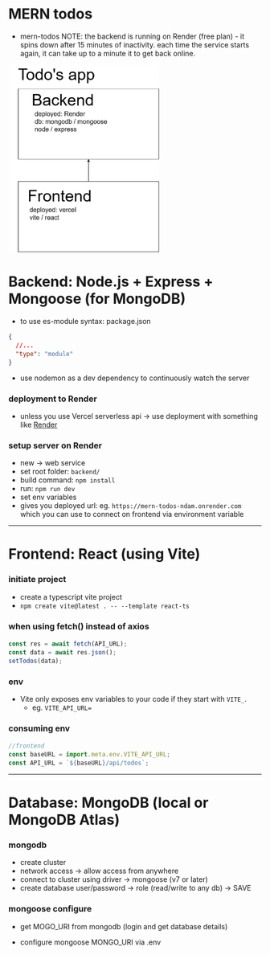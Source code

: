 # MERN todos

- mern-todos NOTE: the backend is running on Render (free plan) - it spins down after 15 minutes of inactivity. each time the service starts again, it can take up to a minute it to get back online.

<img
src='assets/todo.drawio.png'
alt='todo.drawio.png'
width=300
/>

# Backend: Node.js + Express + Mongoose (for MongoDB)

- to use es-module syntax: package.json

```json
{
  //...
  "type": "module"
}
```

- use nodemon as a dev dependency to continuously watch the server

### deployment to Render

- unless you use Vercel serverless api -> use deployment with something like [Render](render.com)

### setup server on Render

- new -> web service
- set root folder: `backend/`
- build command: `npm install`
- run: `npm run dev`
- set env variables
- gives you deployed url: eg. `https://mern-todos-ndam.onrender.com` which you can use to connect on frontend via environment variable

---

# Frontend: React (using Vite)

### initiate project

- create a typescript vite project
- `npm create vite@latest . -- --template react-ts`

### when using fetch() instead of axios

```js
const res = await fetch(API_URL);
const data = await res.json();
setTodos(data);
```

### env

- Vite only exposes env variables to your code if they start with `VITE_`.
  - eg. `VITE_API_URL=`

### consuming env

```js
//frontend
const baseURL = import.meta.env.VITE_API_URL;
const API_URL = `${baseURL}/api/todos`;
```

---

# Database: MongoDB (local or MongoDB Atlas)

### mongodb

- create cluster
- network access -> allow access from anywhere
- connect to cluster using driver -> mongoose (v7 or later)
- create database user/password -> role (read/write to any db) -> SAVE

### mongoose configure

- get MOGO_URI from mongodb (login and get database details)

- configure mongoose MONGO_URI via .env
